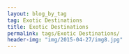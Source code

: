 ```yaml
---
layout: blog_by_tag
tag: Exotic Destinations
title: Exotic Destinations
permalink: tags/Exotic Destinations/
header-img: "img/2015-04-27/img8.jpg"
---
```

